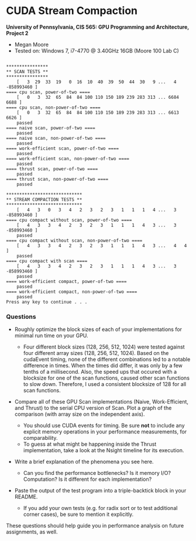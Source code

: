 CUDA Stream Compaction
======================

**University of Pennsylvania, CIS 565: GPU Programming and Architecture, Project 2**

* Megan Moore
* Tested on: Windows 7, i7-4770 @ 3.40GHz 16GB (Moore 100 Lab C)

```

****************
** SCAN TESTS **
****************
    [   3  29  33  19   0  16  10  40  39  50  44  30   9 ...   4 -858993460 ]
==== cpu scan, power-of-two ====
    [   0   3  32  65  84  84 100 110 150 189 239 283 313 ... 6684 6688 ]
==== cpu scan, non-power-of-two ====
    [   0   3  32  65  84  84 100 110 150 189 239 283 313 ... 6613 6626 ]
    passed
==== naive scan, power-of-two ====
    passed
==== naive scan, non-power-of-two ====
    passed
==== work-efficient scan, power-of-two ====
    passed
==== work-efficient scan, non-power-of-two ====
    passed
==== thrust scan, power-of-two ====
    passed
==== thrust scan, non-power-of-two ====
    passed

*****************************
** STREAM COMPACTION TESTS **
*****************************
    [   4   3   0   3   4   2   3   2   3   1   1   1   4 ...   3 -858993460 ]
==== cpu compact without scan, power-of-two ====
    [   4   3   3   4   2   3   2   3   1   1   1   4   3 ...   3 -858993460 ]
    passed
==== cpu compact without scan, non-power-of-two ====
    [   4   3   3   4   2   3   2   3   1   1   1   4   3 ...   4   4 ]
    passed
==== cpu compact with scan ====
    [   4   3   3   4   2   3   2   3   1   1   1   4   3 ...   3 -858993460 ]
    passed
==== work-efficient compact, power-of-two ====
    passed
==== work-efficient compact, non-power-of-two ====
    passed
Press any key to continue . . .

```


### Questions

* Roughly optimize the block sizes of each of your implementations for minimal
  run time on your GPU.

  * Four different block sizes (128, 256, 512, 1024) were tested against four different array sizes (128, 256, 512, 1024).  Based on the cudaEvent timing, none of the different combinations led to a notable difference in times.  When the times did differ, it was only by a few tenths of a millisecond.  Also, the speed ups that occured with a blocksize for one of the scan functions, caused other scan functions to slow down.  Therefore, I used a consistent blocksize of 128 for all scan functions.  

* Compare all of these GPU Scan implementations (Naive, Work-Efficient, and
  Thrust) to the serial CPU version of Scan. Plot a graph of the comparison
  (with array size on the independent axis).
  * You should use CUDA events for timing. Be sure **not** to include any
    explicit memory operations in your performance measurements, for
    comparability.
  * To guess at what might be happening inside the Thrust implementation, take
    a look at the Nsight timeline for its execution.

* Write a brief explanation of the phenomena you see here.
  * Can you find the performance bottlenecks? Is it memory I/O? Computation? Is
    it different for each implementation?

* Paste the output of the test program into a triple-backtick block in your
  README.
  * If you add your own tests (e.g. for radix sort or to test additional corner
    cases), be sure to mention it explicitly.

These questions should help guide you in performance analysis on future
assignments, as well.

